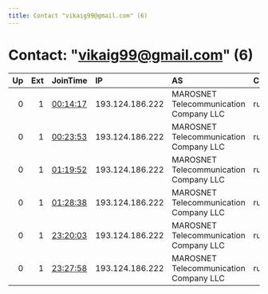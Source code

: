 ```yaml
---
title: Contact "vikaig99@gmail.com" (6)
---
```


# Contact: "vikaig99@gmail.com" (6)

|   Up |   Ext | JoinTime                                                                                            | IP              | AS                                     | CC   |   ORp |   Dirp | OS    | Version   | Nickname   |   eFamMembers |
|-----:|------:|:----------------------------------------------------------------------------------------------------|:----------------|:---------------------------------------|:-----|------:|-------:|:------|:----------|:-----------|--------------:|
|    0 |     1 | [00:14:17](https://metrics.torproject.org/rs.html#details/173EE4A90D4100546C4B9B87D51A06C7BF28B0E6) | 193.124.186.222 | MAROSNET Telecommunication Company LLC | ru   |   443 |      0 | Linux | 0.4.1.6   | vikaig     |             1 |
|    0 |     1 | [00:23:53](https://metrics.torproject.org/rs.html#details/01F572167A879BA422F030DC05943844E236A243) | 193.124.186.222 | MAROSNET Telecommunication Company LLC | ru   |   443 |      0 | Linux | 0.4.1.6   | vikaig     |             1 |
|    0 |     1 | [01:19:52](https://metrics.torproject.org/rs.html#details/8268153FBC6ADE170A91BF7F0DE232B6400FD839) | 193.124.186.222 | MAROSNET Telecommunication Company LLC | ru   |   443 |      0 | Linux | 0.4.1.6   | vikaig     |             1 |
|    0 |     1 | [01:28:38](https://metrics.torproject.org/rs.html#details/6571A1742FBE665A6A9C97EE8A2044A4DF64CC0F) | 193.124.186.222 | MAROSNET Telecommunication Company LLC | ru   |   443 |      0 | Linux | 0.4.1.6   | vikaig     |             1 |
|    0 |     1 | [23:20:03](https://metrics.torproject.org/rs.html#details/1FB092B867D0E9BA67E63C5626EB788E09E5CACA) | 193.124.186.222 | MAROSNET Telecommunication Company LLC | ru   |   443 |      0 | Linux | 0.4.1.6   | vikaig     |             1 |
|    0 |     1 | [23:27:58](https://metrics.torproject.org/rs.html#details/53F74D164A6DADBE675CBC564D4EBB00F35D8EC3) | 193.124.186.222 | MAROSNET Telecommunication Company LLC | ru   |   443 |      0 | Linux | 0.4.1.6   | vikaig     |             1 |
